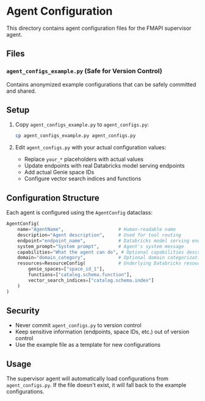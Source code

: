 # Agent Configuration

This directory contains agent configuration files for the FMAPI supervisor agent.

## Files

### `agent_configs_example.py` (Safe for Version Control)
Contains anonymized example configurations that can be safely committed and shared.

## Setup

1. Copy `agent_configs_example.py` to `agent_configs.py`:
   ```bash
   cp agent_configs_example.py agent_configs.py
   ```

2. Edit `agent_configs.py` with your actual configuration values:
   - Replace `your_*` placeholders with actual values
   - Update endpoints with real Databricks model serving endpoints
   - Add actual Genie space IDs
   - Configure vector search indices and functions

## Configuration Structure

Each agent is configured using the `AgentConfig` dataclass:

```python
AgentConfig(
    name="AgentName",                    # Human-readable name
    description="Agent description",     # Used for tool routing
    endpoint="endpoint_name",            # Databricks model serving endpoint
    system_prompt="System prompt",       # Agent's system message
    capabilities="What the agent can do", # Optional capabilities description
    domain="domain_category",            # Optional domain categorization
    resources=ResourceConfig(            # Underlying Databricks resources
        genie_spaces=["space_id_1"],
        functions=["catalog.schema.function"],
        vector_search_indices=["catalog.schema.index"]
    )
)
```

## Security

- Never commit `agent_configs.py` to version control
- Keep sensitive information (endpoints, space IDs, etc.) out of version control
- Use the example file as a template for new configurations

## Usage

The supervisor agent will automatically load configurations from `agent_configs.py`. If the file doesn't exist, it will fall back to the example configurations.
